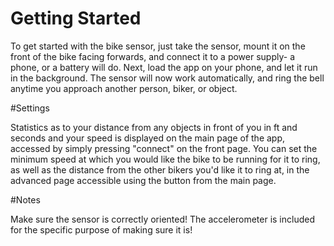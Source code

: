 # Getting Started

To get started with the bike sensor, just take the sensor, mount it on the front of the bike facing forwards, and connect it to a power supply- a phone, or a battery will do. Next, load the app on your phone, and let it run in the background. The sensor will now work automatically, and ring the bell anytime you approach another person, biker, or object.


#Settings

Statistics as to your distance from any objects in front of you in ft and seconds and your speed is displayed on the main page of the app, accessed by simply pressing "connect" on the front page. You can set the minimum speed at which you would like the bike to be running for it to ring, as well as the distance from the other bikers you'd like it to ring at, in the advanced page accessible using the button from the main page.


#Notes


Make sure the sensor is correctly oriented! The accelerometer is included for the specific purpose of making sure it is!
